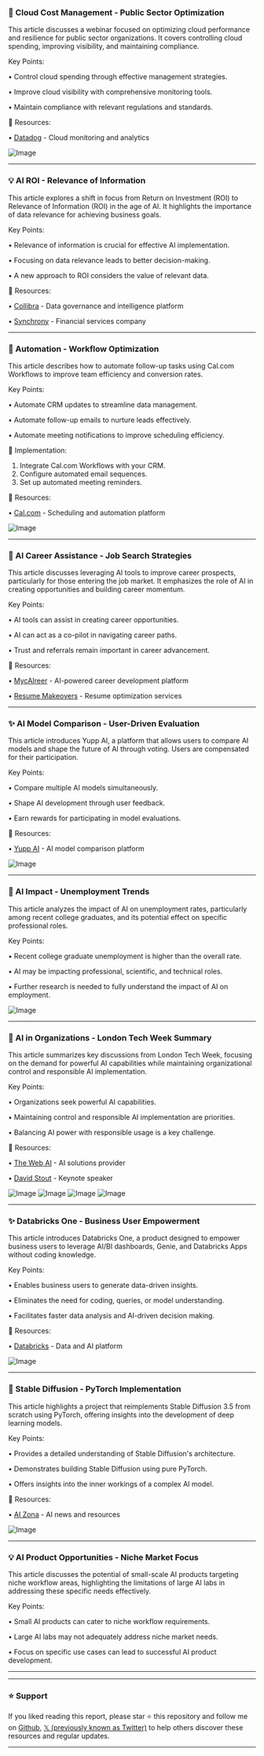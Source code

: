 ### 🚀 Cloud Cost Management - Public Sector Optimization

This article discusses a webinar focused on optimizing cloud performance and resilience for public sector organizations.  It covers controlling cloud spending, improving visibility, and maintaining compliance.


Key Points:

• Control cloud spending through effective management strategies.


• Improve cloud visibility with comprehensive monitoring tools.


• Maintain compliance with relevant regulations and standards.


🔗 Resources:

• [Datadog](https://x.com/datadoghq) - Cloud monitoring and analytics


![Image](https://pbs.twimg.com/media/Gtk1FwyXcAAvZhq?format=jpg&name=small)


---

### 💡 AI ROI - Relevance of Information

This article explores a shift in focus from Return on Investment (ROI) to Relevance of Information (ROI) in the age of AI. It highlights the importance of data relevance for achieving business goals.


Key Points:

• Relevance of information is crucial for effective AI implementation.


•  Focusing on data relevance leads to better decision-making.


•  A new approach to ROI considers the value of relevant data.



🔗 Resources:

• [Collibra](https://ow.ly/oieJ50Wa9Wv) - Data governance and intelligence platform


• [Synchrony](https://x.com/synchrony) - Financial services company


---

### 🚀 Automation - Workflow Optimization

This article describes how to automate follow-up tasks using Cal.com Workflows to improve team efficiency and conversion rates.


Key Points:

• Automate CRM updates to streamline data management.


• Automate follow-up emails to nurture leads effectively.


• Automate meeting notifications to improve scheduling efficiency.


🚀 Implementation:

1. Integrate Cal.com Workflows with your CRM.
2. Configure automated email sequences.
3. Set up automated meeting reminders.


🔗 Resources:

• [Cal.com](https://x.com/calcom) - Scheduling and automation platform


![Image](https://pbs.twimg.com/media/GtgToqaXkAAQ1Ad?format=jpg&name=small)


---

### 🤖 AI Career Assistance - Job Search Strategies

This article discusses leveraging AI tools to improve career prospects, particularly for those entering the job market.  It emphasizes the role of AI in creating opportunities and building career momentum.


Key Points:

• AI tools can assist in creating career opportunities.


• AI can act as a co-pilot in navigating career paths.


• Trust and referrals remain important in career advancement.


🔗 Resources:

• [MycAIreer](https://x.com/MycAIreer) - AI-powered career development platform


• [Resume Makeovers](https://x.com/resumakeovers) - Resume optimization services


---

### ✨ AI Model Comparison - User-Driven Evaluation

This article introduces Yupp AI, a platform that allows users to compare AI models and shape the future of AI through voting.  Users are compensated for their participation.


Key Points:

• Compare multiple AI models simultaneously.


• Shape AI development through user feedback.


• Earn rewards for participating in model evaluations.


🔗 Resources:

• [Yupp AI](https://x.com/yupp_ai) - AI model comparison platform



![Image](https://pbs.twimg.com/media/Gtewp1ZWQAA4wY3?format=jpg&name=small)


---

### 🤖 AI Impact - Unemployment Trends

This article analyzes the impact of AI on unemployment rates, particularly among recent college graduates, and its potential effect on specific professional roles.


Key Points:

• Recent college graduate unemployment is higher than the overall rate.


• AI may be impacting professional, scientific, and technical roles.


• Further research is needed to fully understand the impact of AI on employment.



![Image](https://pbs.twimg.com/media/GtHi_wNa0AEgPD3?format=jpg&name=small)


---

### 🤖 AI in Organizations - London Tech Week Summary

This article summarizes key discussions from London Tech Week, focusing on the demand for powerful AI capabilities while maintaining organizational control and responsible AI implementation.


Key Points:

• Organizations seek powerful AI capabilities.


• Maintaining control and responsible AI implementation are priorities.


•  Balancing AI power with responsible usage is a key challenge.



🔗 Resources:

• [The Web AI](https://x.com/thewebAI) - AI solutions provider


• [David Stout](https://x.com/davidpstout) - Keynote speaker


![Image](https://pbs.twimg.com/media/Gta3dCxagAAQfFW?format=jpg&name=360x360)
![Image](https://pbs.twimg.com/media/Gta3dC0aEAAbjVy?format=jpg&name=360x360)
![Image](https://pbs.twimg.com/media/Gta3dCxaEAAda-L?format=jpg&name=360x360)
![Image](https://pbs.twimg.com/media/Gta3dCybAAAEHXe?format=jpg&name=360x360)


---

### ✨ Databricks One - Business User Empowerment

This article introduces Databricks One, a product designed to empower business users to leverage AI/BI dashboards, Genie, and Databricks Apps without coding knowledge.


Key Points:

• Enables business users to generate data-driven insights.


• Eliminates the need for coding, queries, or model understanding.


•  Facilitates faster data analysis and AI-driven decision making.


🔗 Resources:

• [Databricks](https://x.com/databricks) - Data and AI platform


![Image](https://pbs.twimg.com/media/GtaxMgQWcAAZEgF?format=jpg&name=small)


---

### 🤖 Stable Diffusion - PyTorch Implementation

This article highlights a project that reimplements Stable Diffusion 3.5 from scratch using PyTorch, offering insights into the development of deep learning models.


Key Points:

• Provides a detailed understanding of Stable Diffusion's architecture.


• Demonstrates building Stable Diffusion using pure PyTorch.


• Offers insights into the inner workings of a complex AI model.


🔗 Resources:

• [AI Zona](https://x.com/ai_zona) - AI news and resources


![Image](https://pbs.twimg.com/media/GtaoFjpXMAAfM2N?format=jpg&name=small)


---

### 💡 AI Product Opportunities - Niche Market Focus

This article discusses the potential of small-scale AI products targeting niche workflow areas, highlighting the limitations of large AI labs in addressing these specific needs effectively.


Key Points:

• Small AI products can cater to niche workflow requirements.


• Large AI labs may not adequately address niche market needs.


•  Focus on specific use cases can lead to successful AI product development.



---


---

### ⭐️ Support

If you liked reading this report, please star ⭐️ this repository and follow me on [Github](https://github.com/Drix10), [𝕏 (previously known as Twitter)](https://x.com/DRIX_10_) to help others discover these resources and regular updates.

---